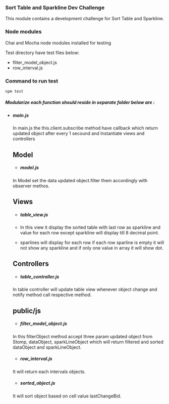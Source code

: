 ### Sort Table and Sparkline Dev Challenge

This module contains a development challenge for Sort Table and Sparkline.

### Node modules
Chai and Mocha node modules installed for testing

Test directory have test files below:
  - fliter_model_object.js
  - row_interval.js
### Command to run test
    npm test


##### Modularize each function should reside in separate folder below are :

- ##### main.js
  In main.js the this.client.subscribe method have callback which return updated object after every 1 secound and Instantiate views and controllers

  ## Model
  - ##### model.js
  In Model set the data updated object.filter them accordingly with observer methos.

  ## Views
  - ##### table_view.js
   - In this view it display the sorted table with last row as sparkline and value for each row except sparkline will display till 8 decimal point.
   
   - sparlines will display for each row if each row  sparline is empty it will not show any sparkline and if only one value in array it will show dot.

  ## Controllers
  - ##### table_controller.js
  In table controller will update table view whenever object change and notify method call respective method.

  ## public/js
  - ##### filter_model_object.js
  In this filterObject method accept three param updated object from Stomp, dataObject, sparkLineObject which will return filtered and sorted dataObject and sparkLineObject.

  - ##### row_interval.js
  It will return each intervals objects.

  - ##### sorted_object.js
  It will sort object based on cell value lastChangeBid.
